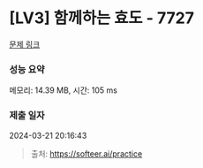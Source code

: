 # [LV3] 함께하는 효도 - 7727

[문제 링크](https://softeer.ai/practice/7727) 

### 성능 요약

메모리: 14.39 MB, 시간: 105 ms

### 제출 일자

2024-03-21 20:16:43



> 출처: https://softeer.ai/practice
